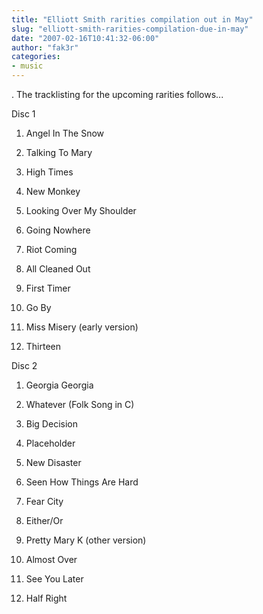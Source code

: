 ```yaml
---
title: "Elliott Smith rarities compilation out in May"
slug: "elliott-smith-rarities-compilation-due-in-may"
date: "2007-02-16T10:41:32-06:00"
author: "fak3r"
categories:
- music
---
```


.  The tracklisting for the upcoming rarities follows...

<!-- more -->





Disc 1



	
  1. Angel In The Snow

	
  2. Talking To Mary

	
  3. High Times

	
  4. New Monkey

	
  5. Looking Over My Shoulder

	
  6. Going Nowhere

	
  7. Riot Coming

	
  8. All Cleaned Out

	
  9. First Timer

	
  10. Go By

	
  11. Miss Misery (early version)

	
  12. Thirteen


Disc 2

	
  1. Georgia Georgia

	
  2. Whatever (Folk Song in C)

	
  3. Big Decision

	
  4. Placeholder

	
  5. New Disaster

	
  6. Seen How Things Are Hard

	
  7. Fear City

	
  8. Either/Or

	
  9. Pretty Mary K (other version)

	
  10. Almost Over

	
  11. See You Later

	
  12. Half Right


